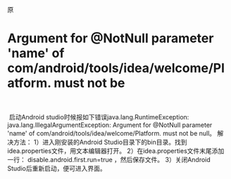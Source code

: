 原

# Argument for @NotNull parameter 'name' of com/android/tools/idea/welcome/Platform.<init> must not be

​											

​                  启动Android studio时候报如下错误java.lang.RuntimeException:  java.lang.IllegalArgumentException: Argument for @NotNull parameter  'name' of com/android/tools/idea/welcome/Platform.<init> must not  be null。
 解决方法：
 1）进入刚安装的Android Studio目录下的bin目录。找到idea.properties文件，用文本编辑器打开。
 2）在idea.properties文件末尾添加一行： disable.android.first.run=true ，然后保存文件。
 3）关闭Android Studio后重新启动，便可进入界面。             